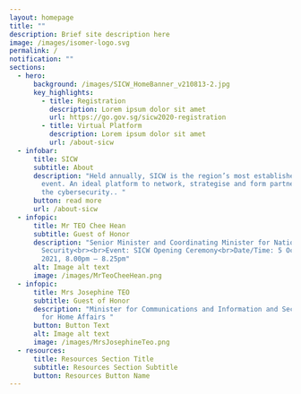 ```yaml
---
layout: homepage
title: ""
description: Brief site description here
image: /images/isomer-logo.svg
permalink: /
notification: ""
sections:
  - hero:
      background: /images/SICW_HomeBanner_v210813-2.jpg
      key_highlights:
        - title: Registration
          description: Lorem ipsum dolor sit amet
          url: https://go.gov.sg/sicw2020-registration
        - title: Virtual Platform
          description: Lorem ipsum dolor sit amet
          url: /about-sicw
  - infobar:
      title: SICW
      subtitle: About
      description: "Held annually, SICW is the region’s most established cybersecurity
        event. An ideal platform to network, strategise and form partnerships in
        the cybersecurity.. "
      button: read more
      url: /about-sicw
  - infopic:
      title: Mr TEO Chee Hean
      subtitle: Guest of Honor
      description: "Senior Minister and Coordinating Minister for National
        Security<br><br>Event: SICW Opening Ceremony<br>Date/Time: 5 October
        2021, 8.00pm – 8.25pm"
      alt: Image alt text
      image: /images/MrTeoCheeHean.png
  - infopic:
      title: Mrs Josephine TEO
      subtitle: Guest of Honor
      description: "Minister for Communications and Information and Second Minister
        for Home Affairs "
      button: Button Text
      alt: Image alt text
      image: /images/MrsJosephineTeo.png
  - resources:
      title: Resources Section Title
      subtitle: Resources Section Subtitle
      button: Resources Button Name
---
```

